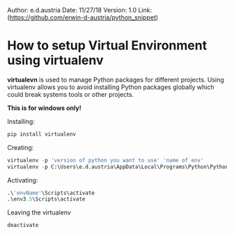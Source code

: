 Author: e.d.austria
Date: 11/27/18
Version: 1.0
Link:(https://github.com/erwin-d-austria/python_snippet)

# How to setup Virtual Environment using virtualenv

**virtualevn** is used to manage Python packages for different projects. Using virtualenv allows you to avoid installing Python packages globally which could break systems tools or other projects.

**This is for windows only!**

Installing:
``` python
pip install virtualenv
```
Creating:
``` python
virtualenv -p 'version of python you want to use' 'name of env'
virtualenv -p C:\Users\e.d.austria\AppData\Local\Programs\Python\Python35\python.exe env3.5
```
Activating:
```python
.\'envName'\Scripts\activate
.\env3.5\Scripts\activate
```
Leaving the virtualenv
```python
deactivate
```